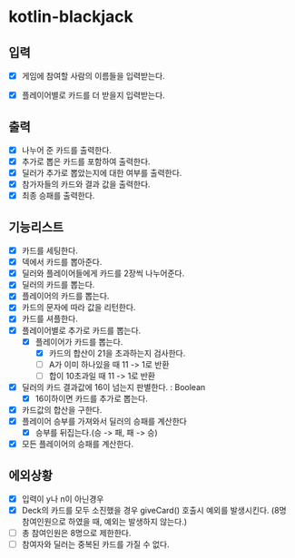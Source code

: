 # kotlin-blackjack

## 입력
- [x] 게임에 참여할 사람의 이름들을 입력받는다.
- [x] 플레이어별로 카드를 더 받을지 입력받는다.


## 출력
- [x] 나누어 준 카드를 출력한다.
- [x] 추가로 뽑은 카드를 포함하여 출력한다.
- [x] 딜러가 추가로 뽑았는지에 대한 여부를 출력한다.
- [x] 참가자들의 카드와 결과 값을 출력한다.
- [x] 최종 승패를 출력한다.

## 기능리스트
- [x] 카드를 세팅한다.
- [x] 덱에서 카드를 뽑아준다.
- [x] 딜러와 플레이어들에게 카드를 2장씩 나누어준다.
- [x] 딜러의 카드를 뽑는다.
- [x] 플레이어의 카드를 뽑는다.
- [x] 카드의 문자에 따라 값을 리턴한다.
- [x] 카드를 셔플한다.
- [x] 플레이어별로 추가로 카드를 뽑는다.
  - [x] 플레이어가 카드를 뽑는다.
    - [x] 카드의 합산이 21을 초과하는지 검사한다.
    - [ ] A가 이미 하나있을 때 11 -> 1로 반환
    - [ ] 합이 10초과일 때 11 -> 1로 반환
- [x] 딜러의 카드 결과값에 16이 넘는지 판별한다. : Boolean
  - [x] 16이하이면 카드를 추가로 뽑는다.
- [x] 카드값의 합산을 구한다.
- [x] 플레이어 승부를 가져와서 딜러의 승패를 계산한다
  - [x] 승부를 뒤집는다.(승 -> 패, 패 -> 승)
- [x] 모든 플레이어의 승패를 계산한다. 

## 에외상황
- [x] 입력이 y나 n이 아닌경우
- [x] Deck의 카드를 모두 소진했을 경우 giveCard() 호출시 예외를 발생시킨다. (8명 참여인원으로 하였을 때, 예외는 발생하지 않는다.)
- [ ] 총 참여인원은 8명으로 제한한다.
- [ ] 참여자와 딜러는 중복된 카드를 가질 수 없다.
